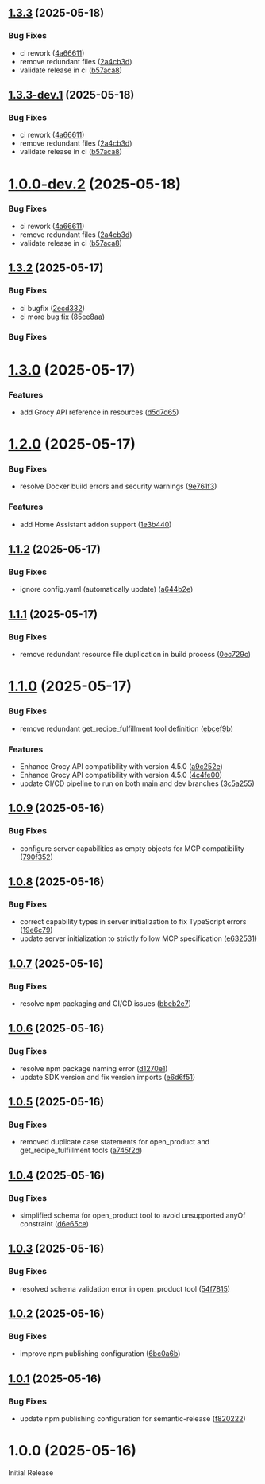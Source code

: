 ## [1.3.3](https://github.com/saya6k/mcp-grocy-api/compare/v1.3.2...v1.3.3) (2025-05-18)


### Bug Fixes

* ci rework ([4a66611](https://github.com/saya6k/mcp-grocy-api/commit/4a66611661fb4630e40f15f8fa68aff646a68213))
* remove redundant files ([2a4cb3d](https://github.com/saya6k/mcp-grocy-api/commit/2a4cb3d3b5f3693cefb217b77fbd8d59a0912827))
* validate release in ci ([b57aca8](https://github.com/saya6k/mcp-grocy-api/commit/b57aca84cab090ae6d9b7240f205500f900d37f9))

## [1.3.3-dev.1](https://github.com/saya6k/mcp-grocy-api/compare/v1.3.2...v1.3.3-dev.1) (2025-05-18)


### Bug Fixes

* ci rework ([4a66611](https://github.com/saya6k/mcp-grocy-api/commit/4a66611661fb4630e40f15f8fa68aff646a68213))
* remove redundant files ([2a4cb3d](https://github.com/saya6k/mcp-grocy-api/commit/2a4cb3d3b5f3693cefb217b77fbd8d59a0912827))
* validate release in ci ([b57aca8](https://github.com/saya6k/mcp-grocy-api/commit/b57aca84cab090ae6d9b7240f205500f900d37f9))

# [1.0.0-dev.2](https://github.com/saya6k/mcp-grocy-api/compare/v1.0.0-dev.1-dev...v1.0.0-dev.2-dev) (2025-05-18)


### Bug Fixes

* ci rework ([4a66611](https://github.com/saya6k/mcp-grocy-api/commit/4a66611661fb4630e40f15f8fa68aff646a68213))
* remove redundant files ([2a4cb3d](https://github.com/saya6k/mcp-grocy-api/commit/2a4cb3d3b5f3693cefb217b77fbd8d59a0912827))
* validate release in ci ([b57aca8](https://github.com/saya6k/mcp-grocy-api/commit/b57aca84cab090ae6d9b7240f205500f900d37f9))

## [1.3.2](https://github.com/saya6k/mcp-grocy-api/compare/v1.3.1...v1.3.2) (2025-05-17)


### Bug Fixes

* ci bugfix ([2ecd332](https://github.com/saya6k/mcp-grocy-api/commit/2ecd3329034d1bcf8c7e9e202592a84ee01c049f))
* ci more bug fix ([85ee8aa](https://github.com/saya6k/mcp-grocy-api/commit/85ee8aad46b88549f0a56159e4403eaf85aeef82))

### Bug Fixes



# [1.3.0](https://github.com/saya6k/mcp-grocy-api/compare/v1.2.0...v1.3.0) (2025-05-17)


### Features

* add Grocy API reference in resources ([d5d7d65](https://github.com/saya6k/mcp-grocy-api/commit/d5d7d6509bd9168236df72bf39352575ce9533c6))

# [1.2.0](https://github.com/saya6k/mcp-grocy-api/compare/v1.1.2...v1.2.0) (2025-05-17)


### Bug Fixes

* resolve Docker build errors and security warnings ([9e761f3](https://github.com/saya6k/mcp-grocy-api/commit/9e761f300e91a2e697389c698a682cac9274e33c))


### Features

* add Home Assistant addon support ([1e3b440](https://github.com/saya6k/mcp-grocy-api/commit/1e3b44001c16631c28cf875d89114d786b6573e7))

## [1.1.2](https://github.com/saya6k/mcp-grocy-api/compare/v1.1.1...v1.1.2) (2025-05-17)


### Bug Fixes

* ignore config.yaml (automatically update) ([a644b2e](https://github.com/saya6k/mcp-grocy-api/commit/a644b2ee7c5e30a3e692c7b90b2b22f0fd390fc1))

## [1.1.1](https://github.com/saya6k/mcp-grocy-api/compare/v1.1.0...v1.1.1) (2025-05-17)


### Bug Fixes

* remove redundant resource file duplication in build process ([0ec729c](https://github.com/saya6k/mcp-grocy-api/commit/0ec729c16169493d92e3b13ed2ea37514c038fba))

# [1.1.0](https://github.com/saya6k/mcp-grocy-api/compare/v1.0.9...v1.1.0) (2025-05-17)


### Bug Fixes

* remove redundant get_recipe_fulfillment tool definition ([ebcef9b](https://github.com/saya6k/mcp-grocy-api/commit/ebcef9ba0585db20e0bcfcb2bc519f5989cfba54))


### Features

* Enhance Grocy API compatibility with version 4.5.0 ([a9c252e](https://github.com/saya6k/mcp-grocy-api/commit/a9c252e387cbd28466bc55c8e7db7b28af1dd6d3))
* Enhance Grocy API compatibility with version 4.5.0 ([4c4fe00](https://github.com/saya6k/mcp-grocy-api/commit/4c4fe0046258141fc82fc6f35b6d668106bb254e))
* update CI/CD pipeline to run on both main and dev branches ([3c5a255](https://github.com/saya6k/mcp-grocy-api/commit/3c5a255a8628c5cd3e2fcfbc6148eb12c6aa5ef1))

## [1.0.9](https://github.com/saya6k/mcp-grocy-api/compare/v1.0.8...v1.0.9) (2025-05-16)


### Bug Fixes

* configure server capabilities as empty objects for MCP compatibility ([790f352](https://github.com/saya6k/mcp-grocy-api/commit/790f35233bac8ba15f19a6aa62eb8d991144d266))

## [1.0.8](https://github.com/saya6k/mcp-grocy-api/compare/v1.0.7...v1.0.8) (2025-05-16)


### Bug Fixes

* correct capability types in server initialization to fix TypeScript errors ([19e6c79](https://github.com/saya6k/mcp-grocy-api/commit/19e6c79a195b5781f87d91ba809d39514553191e))
* update server initialization to strictly follow MCP specification ([e632531](https://github.com/saya6k/mcp-grocy-api/commit/e632531d0bbe470fac319820adf56838be52e1ad))

## [1.0.7](https://github.com/saya6k/mcp-grocy-api/compare/v1.0.6...v1.0.7) (2025-05-16)


### Bug Fixes

* resolve npm packaging and CI/CD issues ([bbeb2e7](https://github.com/saya6k/mcp-grocy-api/commit/bbeb2e73c9f8bbcc2b624b0b9d3a2320ec614ed4))

## [1.0.6](https://github.com/saya6k/mcp-grocy-api/compare/v1.0.5...v1.0.6) (2025-05-16)


### Bug Fixes

* resolve npm package naming error ([d1270e1](https://github.com/saya6k/mcp-grocy-api/commit/d1270e12097621736df1a349789b98ad2e61a95e))
* update SDK version and fix version imports ([e6d6f51](https://github.com/saya6k/mcp-grocy-api/commit/e6d6f5113a159b059244c47630982541e7169b38))

## [1.0.5](https://github.com/saya6k/mcp-grocy-api/compare/v1.0.4...v1.0.5) (2025-05-16)


### Bug Fixes

* removed duplicate case statements for open_product and get_recipe_fulfillment tools ([a745f2d](https://github.com/saya6k/mcp-grocy-api/commit/a745f2d6e3dc5dc8bfcc28c4e9b632f01fc580f8))

## [1.0.4](https://github.com/saya6k/mcp-grocy-api/compare/v1.0.3...v1.0.4) (2025-05-16)


### Bug Fixes

* simplified schema for open_product tool to avoid unsupported anyOf constraint ([d6e65ce](https://github.com/saya6k/mcp-grocy-api/commit/d6e65cecd1c0790121821be97e24350dead924b9))

## [1.0.3](https://github.com/saya6k/mcp-grocy-api/compare/v1.0.2...v1.0.3) (2025-05-16)


### Bug Fixes

* resolved schema validation error in open_product tool ([54f7815](https://github.com/saya6k/mcp-grocy-api/commit/54f7815f0eb6473347b7d1d759ce1dac5148fef5))

## [1.0.2](https://github.com/saya6k/mcp-grocy-api/compare/v1.0.1...v1.0.2) (2025-05-16)


### Bug Fixes

* improve npm publishing configuration ([6bc0a6b](https://github.com/saya6k/mcp-grocy-api/commit/6bc0a6ba260f00bedd122cb88450d33b6a2d3d54))

## [1.0.1](https://github.com/saya6k/mcp-grocy-api/compare/v1.0.0...v1.0.1) (2025-05-16)


### Bug Fixes

* update npm publishing configuration for semantic-release ([f820222](https://github.com/saya6k/mcp-grocy-api/commit/f8202227d5c40eace97f760cdc35396ef20d9be0))

# 1.0.0 (2025-05-16)

Initial Release
